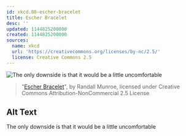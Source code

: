 ```yaml
---
id: xkcd.88-escher-bracelet
title: Escher Bracelet
desc: ''
updated: 1144825200000
created: 1144825200000
sources:
  name: xkcd
  url: 'https://creativecommons.org/licenses/by-nc/2.5/'
  license: Creative Commons 2.5
---
```

![The only downside is that it would be a little uncomfortable](https://imgs.xkcd.com/comics/escher_wristband.jpg)
> "[Escher Bracelet](https://xkcd.com/88/)", by Randall Munroe, licensed under Creative Commons Attribution-NonCommercial 2.5 License

## Alt Text
The only downside is that it would be a little uncomfortable

